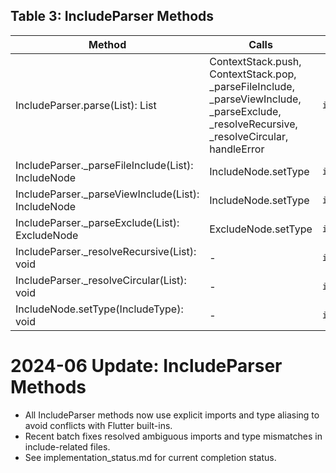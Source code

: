 ## Table 3: **IncludeParser Methods**
| Method                                         | Calls                                                                                           | Example Method Call                                  |
|------------------------------------------------|-------------------------------------------------------------------------------------------------|------------------------------------------------------|
| IncludeParser.parse(List<Token>): List<IncludeNode> | ContextStack.push, ContextStack.pop, _parseFileInclude, _parseViewInclude, _parseExclude, _resolveRecursive, _resolveCircular, handleError | `includeParser.parse(tokens);`                       |
| IncludeParser._parseFileInclude(List<Token>): IncludeNode | IncludeNode.setType                                                                             | `includeParser._parseFileInclude(tokens);`           |
| IncludeParser._parseViewInclude(List<Token>): IncludeNode | IncludeNode.setType                                                                             | `includeParser._parseViewInclude(tokens);`           |
| IncludeParser._parseExclude(List<Token>): ExcludeNode | ExcludeNode.setType                                                                             | `includeParser._parseExclude(tokens);`           |
| IncludeParser._resolveRecursive(List<IncludeNode>): void | -                                                                                               | `includeParser._resolveRecursive(includeNodes);`      |
| IncludeParser._resolveCircular(List<IncludeNode>): void  | -                                                                                               | `includeParser._resolveCircular(includeNodes);`       |
| IncludeNode.setType(IncludeType): void                  | -                                                                                               | `includeNode.setType(IncludeType.file);`              |

# 2024-06 Update: IncludeParser Methods
- All IncludeParser methods now use explicit imports and type aliasing to avoid conflicts with Flutter built-ins.
- Recent batch fixes resolved ambiguous imports and type mismatches in include-related files.
- See implementation_status.md for current completion status. 